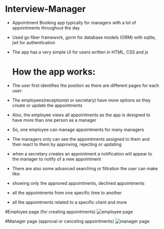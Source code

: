 # Interview-Manager

- Appointment Booking app typically for managers with a lot of appointments throughout the day 
- Used go fiber framework, gorm for database models (ORM) with sqlite, jwt for authentication
- The app has a very simple UI for users written in HTML, CSS and js

  # How the app works:
- The user first identifies the position as there are different pages for each user:
- The employees(receptionist or secretary) have more options as they create or update the appointments
- Also, the employee views all appointments as the app is designed to have more than one person as a manager
- So, one employee can manage appointments for many managers
- The managers only can see the appointments assigned to them and then react to them by approving, rejecting or updating
- when a secretary creates an appointment a notification will appear to the manager to notify of a new appointment


- There are also some advanced searching or filtration the user can make like:
- showing only the approved appointments, declined appointments
- all the appointments from one specific time to another 
- all the appointments related to a specific client and more

#Employee page (for creating appointments)
![employee page](https://github.com/Mostafa-Elshahawy/Appointment-Booker_Go/assets/147338664/440185a1-2445-4916-97bc-bf524f0130d6)

#Manager page (approval or canceling appointments)
![manager page](https://github.com/Mostafa-Elshahawy/Appointment-Booker_Go/assets/147338664/3e019098-edec-4ad3-b103-4ec4cd62ce7d)
